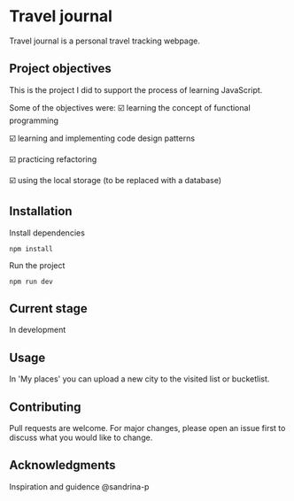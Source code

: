 # Travel journal

Travel journal is a personal travel tracking webpage. 


## Project objectives 

This is the project I did to support the process of learning JavaScript. 

Some of the objectives were: 
:ballot_box_with_check: learning the concept of functional programming

:ballot_box_with_check: learning and implementing code design patterns

:ballot_box_with_check: practicing refactoring

:ballot_box_with_check: using the local storage (to be replaced with a database)



## Installation

Install dependencies

```
npm install
```

Run the project 

```
npm run dev
```

## Current stage
In development

## Usage

In 'My places' you can upload a new city to the visited list or bucketlist.

## Contributing
Pull requests are welcome. For major changes, please open an issue first to discuss what you would like to change.

## Acknowledgments 
Inspiration and guidence
@sandrina-p 
